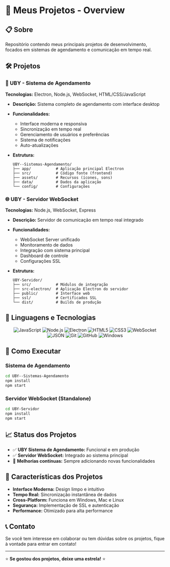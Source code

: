 # 🚀 Meus Projetos - Overview

## 📋 Sobre
Repositório contendo meus principais projetos de desenvolvimento, focados em sistemas de agendamento e comunicação em tempo real.

## 🛠️ Projetos

### 📅 UBY - Sistema de Agendamento
**Tecnologias:** Electron, Node.js, WebSocket, HTML/CSS/JavaScript

- **Descrição:** Sistema completo de agendamento com interface desktop
- **Funcionalidades:**
  - Interface moderna e responsiva
  - Sincronização em tempo real
  - Gerenciamento de usuários e preferências
  - Sistema de notificações
  - Auto-atualizações

- **Estrutura:**
  ```
  UBY--Sistemas-Agendamento/
  ├── app/           # Aplicação principal Electron
  ├── src/           # Código fonte (frontend)
  ├── assets/        # Recursos (ícones, sons)
  ├── data/          # Dados da aplicação
  └── config/        # Configurações
  ```

### 🌐 UBY - Servidor WebSocket
**Tecnologias:** Node.js, WebSocket, Express

- **Descrição:** Servidor de comunicação em tempo real integrado
- **Funcionalidades:**
  - WebSocket Server unificado
  - Monitoramento de dados
  - Integração com sistema principal
  - Dashboard de controle
  - Configurações SSL

- **Estrutura:**
  ```
  UBY-Servidor/
  ├── src/           # Módulos de integração
  ├── src-electron/  # Aplicação Electron do servidor
  ├── public/        # Interface web
  ├── ssl/           # Certificados SSL
  └── dist/          # Builds de produção
  ```

## 🎯 Linguagens e Tecnologias

<div align="center">

![JavaScript](https://img.shields.io/badge/-JavaScript-F7DF1E?style=for-the-badge&logo=javascript&logoColor=black)
![Node.js](https://img.shields.io/badge/-Node.js-339933?style=for-the-badge&logo=node.js&logoColor=white)
![Electron](https://img.shields.io/badge/-Electron-47848F?style=for-the-badge&logo=electron&logoColor=white)
![HTML5](https://img.shields.io/badge/-HTML5-E34F26?style=for-the-badge&logo=html5&logoColor=white)
![CSS3](https://img.shields.io/badge/-CSS3-1572B6?style=for-the-badge&logo=css3&logoColor=white)
![WebSocket](https://img.shields.io/badge/-WebSocket-010101?style=for-the-badge&logo=socket.io&logoColor=white)
![JSON](https://img.shields.io/badge/-JSON-000000?style=for-the-badge&logo=json&logoColor=white)
![Git](https://img.shields.io/badge/-Git-F05032?style=for-the-badge&logo=git&logoColor=white)
![GitHub](https://img.shields.io/badge/-GitHub-181717?style=for-the-badge&logo=github&logoColor=white)
![Windows](https://img.shields.io/badge/-Windows-0078D6?style=for-the-badge&logo=windows&logoColor=white)

</div>

## 🚀 Como Executar

### Sistema de Agendamento
```bash
cd UBY--Sistemas-Agendamento
npm install
npm start
```

### Servidor WebSocket (Standalone)
```bash
cd UBY-Servidor
npm install
npm start
```

## 📈 Status dos Projetos

- ✅ **UBY Sistema de Agendamento:** Funcional e em produção
- ✅ **Servidor WebSocket:** Integrado ao sistema principal
- 🔄 **Melhorias contínuas:** Sempre adicionando novas funcionalidades

## 🎨 Características dos Projetos

- **Interface Moderna:** Design limpo e intuitivo
- **Tempo Real:** Sincronização instantânea de dados
- **Cross-Platform:** Funciona em Windows, Mac e Linux
- **Segurança:** Implementação de SSL e autenticação
- **Performance:** Otimizado para alta performance

## 📞 Contato

Se você tem interesse em colaborar ou tem dúvidas sobre os projetos, fique à vontade para entrar em contato!

---

⭐ **Se gostou dos projetos, deixe uma estrela!** ⭐
